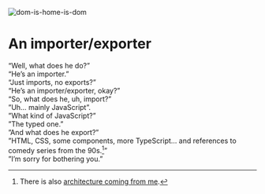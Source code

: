 
![dom-is-home-is-dom](https://github.com/user-attachments/assets/e54d59ec-5c75-4c4f-b846-9363332def59)

# An importer/exporter

“Well, what does he do?”\
“He’s an importer.”\
“Just imports, no exports?”\
“He’s an importer/exporter, okay?”\
“So, what does he, uh, import?”\
”Uh… mainly JavaScript”.\
”What kind of JavaScript?”\
”The typed one.”\
”And what does he export?”\
”HTML, CSS, some components, more TypeScript… and references to comedy series from the 90s.[^1]”\
”I’m sorry for bothering you.”

[^1]: There is also [architecture coming from me](https://youtu.be/VtuwWL6SMYk?feature=shared&t=8).
